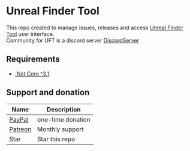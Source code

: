 # Unreal Finder Tool

This repo created to manage issues, releases and access [Unreal Finder Tool](https://corrm.github.io/uft) user interface.  
Community for UFT is a discord server [DiscordServer](http://discord.gg/b9rvak3)

## Requirements

- [.Net Core ^3.1](https://dotnet.microsoft.com/download).

## Support and donation

| Name                                          | Description       |
| --------------------------------------------- | ----------------- |
| [PayPal](https://www.paypal.me/IslamNofl)     | one-time donation |
| [Patreon](https://www.patreon.com/join/CorrM) | Monthly support   |
| Star                                          | Star this repo    |
